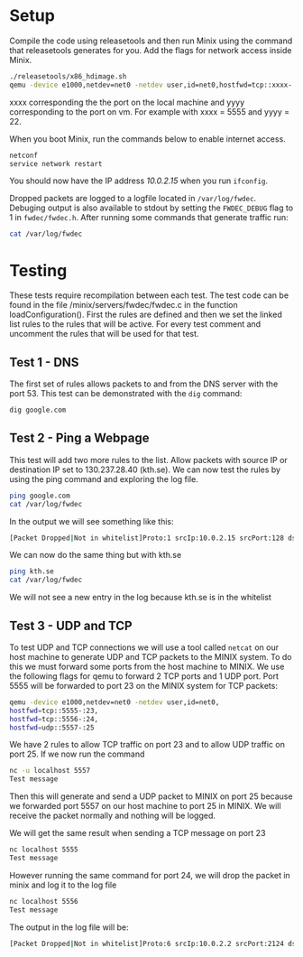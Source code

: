 # Setup
Compile the code using releasetools and then run Minix using the command that releasetools generates for you. Add the flags for network access inside Minix.
```bash
./releasetools/x86_hdimage.sh
qemu -device e1000,netdev=net0 -netdev user,id=net0,hostfwd=tcp::xxxx-:yyyy
```

xxxx corresponding the the port on the local machine and yyyy corresponding to the port on vm. For example with xxxx = 5555 and yyyy = 22.

When you boot Minix, run the commands below to enable internet access.
```bash
netconf
service network restart
```

You should now have the IP address *10.0.2.15* when you run `ifconfig`.

Dropped packets are logged to a logfile located in `/var/log/fwdec`. Debuging output is also available to stdout by setting the `FWDEC_DEBUG` flag to 1 in `fwdec/fwdec.h`. After running some commands that generate traffic run:

```bash
cat /var/log/fwdec
```

# Testing
These tests require recompilation between each test. The test code can be found in the file /minix/servers/fwdec/fwdec.c in the function loadConfiguration(). First the rules are defined and then we set the linked list rules to the rules that will be active. For every test comment and uncomment the rules that will be used for that test.

## Test 1 - DNS
The first set of rules allows packets to and from the DNS server with the port 53. This test can be demonstrated with the `dig` command:
```bash
dig google.com
```

## Test 2 - Ping a Webpage
This test will add two more rules to the list. Allow packets with source IP or destination IP set to 130.237.28.40 (kth.se). We can now test the rules by using the ping command and exploring the log file.
```bash
ping google.com
cat /var/log/fwdec
```
In the output we will see something like this:
```bash
[Packet Dropped|Not in whitelist]Proto:1 srcIp:10.0.2.15 srcPort:128 dstIp:216.58.207.238 dstPort:2938
```
We can now do the same thing but with kth.se
```bash
ping kth.se
cat /var/log/fwdec
```
We will not see a new entry in the log because kth.se is in the whitelist

## Test 3 - UDP and TCP
To test UDP and TCP connections we will use a tool called `netcat` on our host machine to generate UDP and TCP packets to the MINIX system. To do this we must forward some ports from the host machine to MINIX. We use the following flags for qemu to forward 2 TCP ports and 1 UDP port. Port 5555 will be forwarded to port 23 on the MINIX system for TCP packets:

```bash
qemu -device e1000,netdev=net0 -netdev user,id=net0,
hostfwd=tcp::5555-:23,
hostfwd=tcp::5556-:24,
hostfwd=udp::5557-:25
```

We have 2 rules to allow TCP traffic on port 23 and to allow UDP traffic on port 25. If we now run the command
```bash
nc -u localhost 5557
Test message
```

Then this will generate and send a UDP packet to MINIX on port 25 because we forwarded port 5557 on our host machine to port 25 in MINIX. We will receive the packet normally and nothing will be logged.

We will get the same result when sending a TCP message on port 23

```bash
nc localhost 5555
Test message
```

However running the same command for port 24, we will drop the packet in minix and log it to the log file

```bash
nc localhost 5556
Test message
```

The output in the log file will be:

```bash
[Packet Dropped|Not in whitelist]Proto:6 srcIp:10.0.2.2 srcPort:2124 dstIp:10.0.2.15 dstPort:24
```
